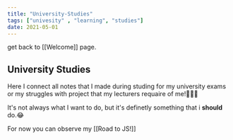 ```yaml
---
title: "University-Studies"
tags: ["univesity" , "learning", "studies"]
date: 2021-05-01
---
```

get back to [[Welcome]] page.

## University Studies
Here I connect all notes that I made during studing for my university exams or my struggles with project that my lecturers requaire of me!👩🏻‍🎓

It's not always what I want to do, but it's definetly something that i **should** do.😂

For now you can observe my [[Road to JS!]]


